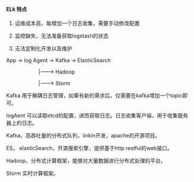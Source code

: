 #### ELk 特点

1. 运维成本高，每增加一个日志收集，需要手动修改配置

1. 监控缺失，无法准备获取logstash的状态

1. 无法定制化开发以及维护

App -> log Agent -> Kafka -> ElasticSearch

                       |---> Hadoop
                       
                       |---> Storm
                          
Kafka 用于解耦日志管理，如果有新的需求后，仅需要在kafka增加一个topic即可。

logAent 可以读取etcd的配置，进而获取日志。日志收集客户端，用于收集服务器上的日志。

Kafka，高吞吐量的分布式队列，linkin开发，apache的开源项目。

ES， elasticSearch，开源搜索引擎，提供基于http restful的web接口。

Hadoop，分布式计算框架，能够对大量数据进行分布式处理的平台。

Storm 实时计算框架。


